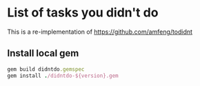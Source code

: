 # List of tasks you didn't do
This is a re-implementation of https://github.com/amfeng/todidnt

## Install local gem
```ruby
gem build didntdo.gemspec
gem install ./didntdo-${version}.gem
```
